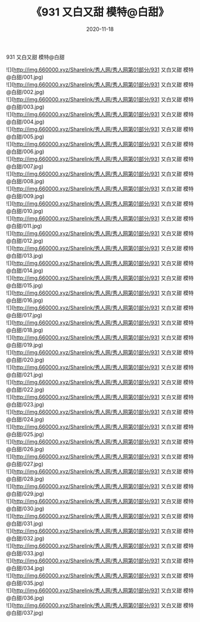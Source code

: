 ﻿---
layout: post
title:  《931 又白又甜 模特@白甜》
date:   2020-11-18
img: http://img.660000.xyz/Sharelink/秀人网/秀人网第01部分/931 又白又甜 模特@白甜/000.jpg
categories: [美女, 清纯, 唯美]
---

931 又白又甜 模特@白甜

  ![](http://img.660000.xyz/Sharelink/秀人网/秀人网第01部分/931 又白又甜 模特@白甜/001.jpg) <br> ![](http://img.660000.xyz/Sharelink/秀人网/秀人网第01部分/931 又白又甜 模特@白甜/002.jpg) <br> ![](http://img.660000.xyz/Sharelink/秀人网/秀人网第01部分/931 又白又甜 模特@白甜/003.jpg) <br> ![](http://img.660000.xyz/Sharelink/秀人网/秀人网第01部分/931 又白又甜 模特@白甜/004.jpg) <br> ![](http://img.660000.xyz/Sharelink/秀人网/秀人网第01部分/931 又白又甜 模特@白甜/005.jpg) <br> ![](http://img.660000.xyz/Sharelink/秀人网/秀人网第01部分/931 又白又甜 模特@白甜/006.jpg) <br> ![](http://img.660000.xyz/Sharelink/秀人网/秀人网第01部分/931 又白又甜 模特@白甜/007.jpg) <br> ![](http://img.660000.xyz/Sharelink/秀人网/秀人网第01部分/931 又白又甜 模特@白甜/008.jpg) <br> ![](http://img.660000.xyz/Sharelink/秀人网/秀人网第01部分/931 又白又甜 模特@白甜/009.jpg) <br> ![](http://img.660000.xyz/Sharelink/秀人网/秀人网第01部分/931 又白又甜 模特@白甜/010.jpg) <br> ![](http://img.660000.xyz/Sharelink/秀人网/秀人网第01部分/931 又白又甜 模特@白甜/011.jpg) <br> ![](http://img.660000.xyz/Sharelink/秀人网/秀人网第01部分/931 又白又甜 模特@白甜/012.jpg) <br> ![](http://img.660000.xyz/Sharelink/秀人网/秀人网第01部分/931 又白又甜 模特@白甜/013.jpg) <br> ![](http://img.660000.xyz/Sharelink/秀人网/秀人网第01部分/931 又白又甜 模特@白甜/014.jpg) <br> ![](http://img.660000.xyz/Sharelink/秀人网/秀人网第01部分/931 又白又甜 模特@白甜/015.jpg) <br> ![](http://img.660000.xyz/Sharelink/秀人网/秀人网第01部分/931 又白又甜 模特@白甜/016.jpg) <br> ![](http://img.660000.xyz/Sharelink/秀人网/秀人网第01部分/931 又白又甜 模特@白甜/017.jpg) <br> ![](http://img.660000.xyz/Sharelink/秀人网/秀人网第01部分/931 又白又甜 模特@白甜/018.jpg) <br> ![](http://img.660000.xyz/Sharelink/秀人网/秀人网第01部分/931 又白又甜 模特@白甜/019.jpg) <br> ![](http://img.660000.xyz/Sharelink/秀人网/秀人网第01部分/931 又白又甜 模特@白甜/020.jpg) <br> ![](http://img.660000.xyz/Sharelink/秀人网/秀人网第01部分/931 又白又甜 模特@白甜/021.jpg) <br> ![](http://img.660000.xyz/Sharelink/秀人网/秀人网第01部分/931 又白又甜 模特@白甜/022.jpg) <br> ![](http://img.660000.xyz/Sharelink/秀人网/秀人网第01部分/931 又白又甜 模特@白甜/023.jpg) <br> ![](http://img.660000.xyz/Sharelink/秀人网/秀人网第01部分/931 又白又甜 模特@白甜/024.jpg) <br> ![](http://img.660000.xyz/Sharelink/秀人网/秀人网第01部分/931 又白又甜 模特@白甜/025.jpg) <br> ![](http://img.660000.xyz/Sharelink/秀人网/秀人网第01部分/931 又白又甜 模特@白甜/026.jpg) <br> ![](http://img.660000.xyz/Sharelink/秀人网/秀人网第01部分/931 又白又甜 模特@白甜/027.jpg) <br> ![](http://img.660000.xyz/Sharelink/秀人网/秀人网第01部分/931 又白又甜 模特@白甜/028.jpg) <br> ![](http://img.660000.xyz/Sharelink/秀人网/秀人网第01部分/931 又白又甜 模特@白甜/029.jpg) <br> ![](http://img.660000.xyz/Sharelink/秀人网/秀人网第01部分/931 又白又甜 模特@白甜/030.jpg) <br> ![](http://img.660000.xyz/Sharelink/秀人网/秀人网第01部分/931 又白又甜 模特@白甜/031.jpg) <br> ![](http://img.660000.xyz/Sharelink/秀人网/秀人网第01部分/931 又白又甜 模特@白甜/032.jpg) <br> ![](http://img.660000.xyz/Sharelink/秀人网/秀人网第01部分/931 又白又甜 模特@白甜/033.jpg) <br> ![](http://img.660000.xyz/Sharelink/秀人网/秀人网第01部分/931 又白又甜 模特@白甜/034.jpg) <br> ![](http://img.660000.xyz/Sharelink/秀人网/秀人网第01部分/931 又白又甜 模特@白甜/035.jpg) <br> ![](http://img.660000.xyz/Sharelink/秀人网/秀人网第01部分/931 又白又甜 模特@白甜/036.jpg) <br> ![](http://img.660000.xyz/Sharelink/秀人网/秀人网第01部分/931 又白又甜 模特@白甜/037.jpg) <br>